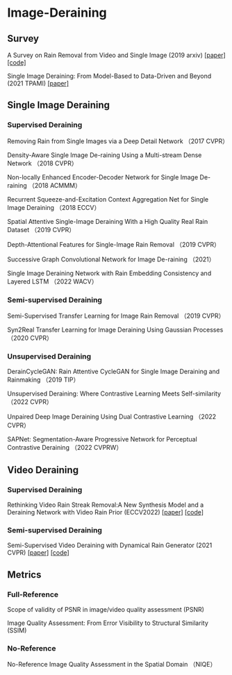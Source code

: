 # Image-Deraining

## Survey
A Survey on Rain Removal from Video and Single Image (2019 arxiv) [[paper]](https://arxiv.org/abs/1909.08326) [[code]](https://github.com/hongwang01/Video-and-Single-Image-Deraining)

Single Image Deraining: From Model-Based to Data-Driven and Beyond (2021 TPAMI) [[paper]](https://ieeexplore.ieee.org/document/9096521)

## Single Image Deraining
### Supervised Deraining
Removing Rain from Single Images via a Deep Detail Network （2017 CVPR）

Density-Aware Single Image De-raining Using a Multi-stream Dense Network （2018 CVPR）

Non-locally Enhanced Encoder-Decoder Network for Single Image De-raining （2018 ACMMM）

Recurrent Squeeze-and-Excitation Context Aggregation Net for Single Image Deraining （2018 ECCV）

Spatial Attentive Single-Image Deraining With a High Quality Real Rain Dataset （2019 CVPR）

Depth-Attentional Features for Single-Image Rain Removal （2019 CVPR）

Successive Graph Convolutional Network for Image De-raining （2021）

Single Image Deraining Network with Rain Embedding Consistency and Layered LSTM （2022 WACV）

### Semi-supervised Deraining
Semi-Supervised Transfer Learning for Image Rain Removal （2019 CVPR）

Syn2Real Transfer Learning for Image Deraining Using Gaussian Processes （2020 CVPR）


### Unsupervised Deraining
DerainCycleGAN: Rain Attentive CycleGAN for Single Image Deraining and Rainmaking （2019 TIP）

Unsupervised Deraining: Where Contrastive Learning Meets Self-similarity （2022 CVPR）

Unpaired Deep Image Deraining Using Dual Contrastive Learning （2022 CVPR）

SAPNet: Segmentation-Aware Progressive Network for Perceptual Contrastive Deraining （2022 CVPRW）

## Video Deraining
### Supervised Deraining
Rethinking Video Rain Streak Removal:A New Synthesis Model and a Deraining Network with Video Rain Prior (ECCV2022) [[paper]](https://link.springer.com/chapter/10.1007/978-3-031-19800-7_33) [[code]](https://github.com/wangshauitj/RDD-Net)

### Semi-supervised Deraining
Semi-Supervised Video Deraining with Dynamical Rain Generator (2021 CVPR) [[paper]](https://openaccess.thecvf.com/content/CVPR2021/papers/Yue_Semi-Supervised_Video_Deraining_With_Dynamical_Rain_Generator_CVPR_2021_paper.pdf) [[code]](https://github.com/zsyOAOA/S2VD)

## Metrics
### Full-Reference
Scope of validity of PSNR in image/video quality assessment (PSNR)

Image Quality Assessment: From Error Visibility to Structural Similarity (SSIM)

### No-Reference
No-Reference Image Quality Assessment in the Spatial Domain （NIQE）
